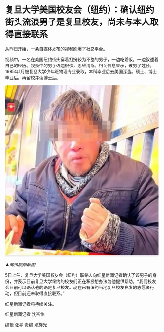 # 复旦大学美国校友会（纽约）：确认纽约街头流浪男子是复旦校友，尚未与本人取得直接联系

从昨日开始，一条自媒体发布的视频刷爆了社交平台。

视频中，一名在美国纽约街头穿着打扮较为不整的男子，一边吃着饭，一边叙述着自己的经历。视频中的男子语速很快，思维清晰。相关信息显示，该男子姓孙，1985年1月被复旦大学少年班物理专业录取，本科毕业后去美国深造。硕士、博士毕业后，再留校并读博士后。

![37bcf6e1844a506b33c6dec6627589c0.jpg](https://raw.githubusercontent.com/qqhsx/qqnews_image/main/2024/01/05/复旦大学美国校友会（纽约）：确认纽约街头流浪男子是复旦校友，尚未与本人取得直接联系/37bcf6e1844a506b33c6dec6627589c0.jpg)

_▲网传视频截图_

5日上午，复旦大学美国校友会（纽约）联络人向红星新闻记者确认了该男子的身份，并表示目前复旦大学纽约的校友们正在积极想办法为他提供帮助，“我们校友会目前可以确认他的确是复旦校友。现在已有纽约当地复旦校友自发的志愿者行动，但目前还未取得直接联系。”

红星新闻记者将持续关注。

红星新闻记者 沈杏怡

编辑 张寻 责编 邓旆光

